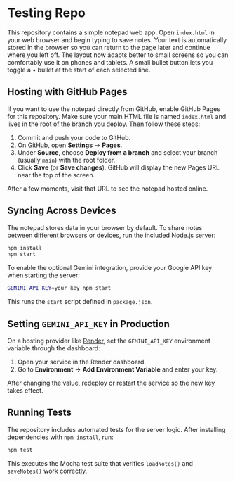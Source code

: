 # Testing Repo

This repository contains a simple notepad web app. Open `index.html` in
your web browser and begin typing to save notes. Your text is automatically
stored in the browser so you can return to the page later and continue where you
left off. The layout now adapts better to small screens so you can comfortably
use it on phones and tablets. A small bullet button lets you toggle a
• bullet at the start of each selected line.

## Hosting with GitHub Pages

If you want to use the notepad directly from GitHub, enable GitHub Pages for this
repository. Make sure your main HTML file is named `index.html` and lives in the
root of the branch you deploy. Then follow these steps:

1. Commit and push your code to GitHub.
2. On GitHub, open **Settings** → **Pages**.
3. Under **Source**, choose **Deploy from a branch** and select your branch
   (usually `main`) with the root folder.
4. Click **Save** (or **Save changes**). GitHub will display the new Pages URL
   near the top of the screen.

After a few moments, visit that URL to see the notepad hosted online.

## Syncing Across Devices

The notepad stores data in your browser by default. To share notes between
different browsers or devices, run the included Node.js server:

```bash
npm install
npm start
```

To enable the optional Gemini integration, provide your Google API key when
starting the server:

```bash
GEMINI_API_KEY=your_key npm start
```

This runs the `start` script defined in `package.json`.

## Setting `GEMINI_API_KEY` in Production

On a hosting provider like [Render](https://render.com/), set the
`GEMINI_API_KEY` environment variable through the dashboard:

1. Open your service in the Render dashboard.
2. Go to **Environment** → **Add Environment Variable** and enter your key.

After changing the value, redeploy or restart the service so the new key takes
effect.

## Running Tests

The repository includes automated tests for the server logic. After installing
dependencies with `npm install`, run:

```bash
npm test
```

This executes the Mocha test suite that verifies `loadNotes()` and
`saveNotes()` work correctly.

